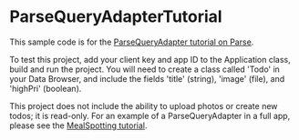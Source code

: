 ParseQueryAdapterTutorial
=========================

This sample code is for the [ParseQueryAdapter tutorial on Parse](https://parse.com/tutorials/parse-query-adapter). 

To test this project, add your client key and app ID to the Application class, build and run the project. You will need to create a class called 'Todo' in your Data Browser, and include the fields 'title' (string), 'image' (file), and 'highPri' (boolean). 

This project does not include the ability to upload photos or create new todos; it is read-only. For an example of a ParseQueryAdapter in a full app, please see the [MealSpotting tutorial](parse.com/tutorials/mealspotting).
